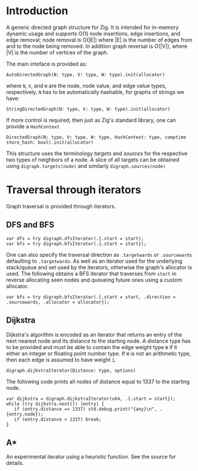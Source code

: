 # Introduction
A generic directed graph structure for Zig.
It is intended for in-memory dynamic usage and supports O(1) node insertions, edge insertions, and edge removal; node removal is O(|E|) where
|E| is the number of edges from and to the node being removed. In addition graph reversal is O(|V|), where |V| is the number of vertices of the graph.

The main inteface is provided as:
```zig
AutoDirectedGraph(N: type, V: type, W: type).init(allocator)
```
where `N`, `V`, and `W` are the node, node value, and edge value types, respectively. `N` has to be automatically hashable, for graphs of strings we have:
```zig
StringDirectedGraph(N: type, V: type, W: type).init(allocator)
```
If more control is required, then just as Zig's standard library, one can provide a `HashContext`
```zig
DirectedGraph(N: type, V: type, W: type, HashContext: type, comptime store_hash: bool).init(allocator)
```

This structure uses the terminology *targets* and *sources* for the respective two types of neighbors of a node. A slice of all targets can be obtained
using `digraph.targets(node)` and similarly `digraph.sources(node)`

# Traversal through iterators
Graph traversal is provided through iterators. 
## DFS and BFS
```zig
var dfs = try digraph.dfsIterator(.{.start = start);
var bfs = try digraph.bfsIterator(.{.start = start});
```
One can also specify the traversal direction as `.targetwards` or `.sourcewards` defaulting to `.targetwards`. As well as an iterator used for the
underlying stack/queue and set used by the iterators, otherwise the graph's allocator is used. 
The following obtains a BFS iterator that traverses from `start` in reverse allocating seen nodes and queueing future ones using a custom allocator.
```zig
var bfs = try digraph.bfsIterator(.{.start = start, .direction = .sourcewards, .allocator = allocator});
```
## Dijkstra
Dijkstra's algorithm is encoded as an iterator that returns an entry of the next nearest node and its distance to the starting node.
A distance type has to be provided and must be able to contain the edge weight type `W` if it either an integer or floating point number type.
If `W` is not an arithmetic type, then each edge is assumed to have weight `1`. 
```zig
digraph.dijkstraIterator(Distance: type, options)
```
The following code prints all nodes of distance equal to 1337
to the starting node.
```zig
var dijkstra = digraph.dijkstraIterator(u64, .{.start = start});
while (try dijkstra.next()) |entry| {
   if (entry.distance == 1337) std.debug.print("{any}\n", .{entry.node});
   if (entry.distance > 1337) break;
}
```
## A*
An experimental iterator using a heuristic function. See the source for details.
